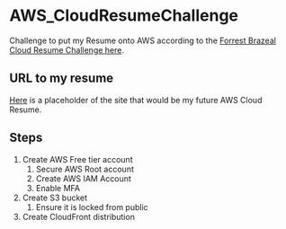 # AWS_CloudResumeChallenge
Challenge to put my Resume onto AWS according to the [Forrest Brazeal Cloud Resume Challenge here](https://cloudresumechallenge.dev/docs/the-challenge/aws/).  

## URL to my resume  
[Here](https://d1zt1axpdgkd6q.cloudfront.net/) is a placeholder of the site that would be my future AWS Cloud Resume.
## Steps  
1. Create AWS Free tier account
   1. Secure AWS Root account
   2. Create AWS IAM Account
   3. Enable MFA
2. Create S3 bucket
   1. Ensure it is locked from public
3. Create CloudFront distribution

